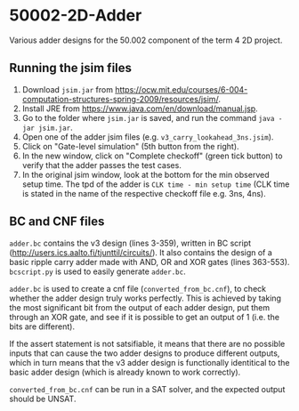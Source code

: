 # 50002-2D-Adder

Various adder designs for the 50.002 component of the term 4 2D project.

## Running the jsim files

1. Download `jsim.jar` from https://ocw.mit.edu/courses/6-004-computation-structures-spring-2009/resources/jsim/.
2. Install JRE from https://www.java.com/en/download/manual.jsp.
3. Go to the folder where `jsim.jar` is saved, and run the command  `java -jar jsim.jar`.
4. Open one of the adder jsim files (e.g. `v3_carry_lookahead_3ns.jsim`).
5. Click on "Gate-level simulation" (5th button from the right).
6. In the new window, click on "Complete checkoff" (green tick button) to verify that the adder passes the test cases.
7. In the original jsim window, look at the bottom for the min observed setup time. The tpd of the adder is `CLK time - min setup time` (CLK time is stated in the name of the respective checkoff file e.g. 3ns, 4ns).

## BC and CNF files
`adder.bc` contains the v3 design (lines 3-359), written in BC script (http://users.ics.aalto.fi/tjunttil/circuits/). It also contains the design of a basic ripple carry adder made with AND, OR and XOR gates (lines 363-553). `bcscript.py` is used to easily generate `adder.bc`.

`adder.bc` is used to create a cnf file (`converted_from_bc.cnf`), to check whether the adder design truly works perfectly. This is achieved by taking the most significant bit from the output of each adder design, put them through an XOR gate, and see if it is possible to get an output of 1 (i.e. the bits are different).

If the assert statement is not satsifiable, it means that there are no possible inputs that can cause the two adder designs to produce different outputs, which in turn means that the v3 adder design is functionally identitical to the basic adder design (which is already known to work correctly).

`converted_from_bc.cnf` can be run in a SAT solver, and the expected output should be UNSAT.
